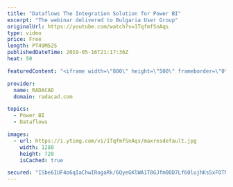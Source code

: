 ```yaml
---
title: "Dataflows The Integration Solution for Power BI"
excerpt: "The webinar delivered to Bulgaria User Group"
originalUrl: https://youtube.com/watch?v=1TqfmfSnAqs
type: video
price: Free
length: PT49M52S
publishedDateTime: 2019-05-16T21:17:36Z
heat: 50

featuredContent: "<iframe width=\"800\" height=\"500\" frameborder=\"0\" src=\"https://www.youtube.com/embed/1TqfmfSnAqs\" allow=\"accelerometer; autoplay; encrypted-media; gyroscope; picture-in-picture\" allowfullscreen></iframe>"

provider:
  name: RADACAD
  domain: radacad.com

topics:
  - Power BI
  - Dataflows

images:
  - url: https://i.ytimg.com/vi/1TqfmfSnAqs/maxresdefault.jpg
    width: 1280
    height: 720
    isCached: true

secured: "ISbe6IUF4o6qIaChwIRogaRk/6QyeGKlWA1T8GJfm0OD7Lf60lujhKs5xFOTN70qcMpb1fczyA32wDR5hQGFKcdNvHoGZuYUDAhXDRUPbneA4qdgtBzN6mL5X72qS+ic6tSunOPmBq23+DgzGsYIWVMXheMhrDRQvxTRuDhimLsjxV/8Zs2dfSIXDObrPVAUdug9dZOXsxnaBAgIMhA7PimukdZJPBhXBLed66Ak+Oyhoi9oEGjuq41o5uCQOEjSce3HIoRlyZtwuMGJcsf5VnRUKpyIl+gAAln6U687st95cKPPAuMbyJvhKTm52l02gb5+Qimcf1ipjNuxFitY4Nx2Bov0EXwS71ugoFdWifa2snTANBDzr+sSwHjd4J22AzPu20VwdL87psfYzTCjsMIBb8lBWi/neKVqXNWZiMg=;xKZLefa9jQesyqTtkuAGCg=="
---
```


